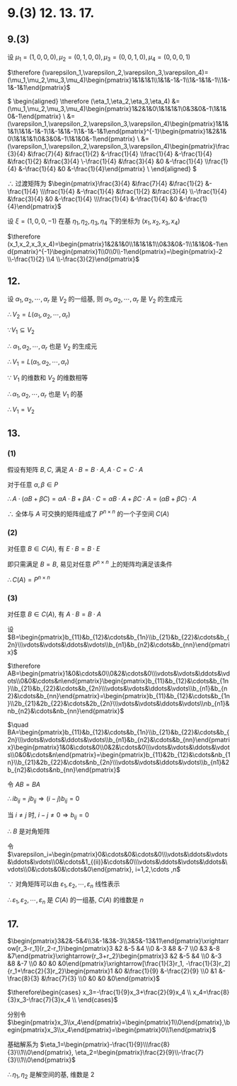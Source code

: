# 9.(3) 12. 13. 17. 

## 9.(3)

设 $\mu_1=(1,0,0,0), \mu_2=(0,1,0,0), \mu_3=(0,0,1,0), \mu_4=(0,0,0,1)$

$\therefore (\varepsilon_1,\varepsilon_2,\varepsilon_3,\varepsilon_4)=(\mu_1,\mu_2,\mu_3,\mu_4)\begin{pmatrix}1&1&1&1\\1&1&-1&-1\\1&-1&1&-1\\1&-1&-1&1\end{pmatrix}$

$
\begin{aligned}
\therefore (\eta_1,\eta_2,\eta_3,\eta_4)
&=(\mu_1,\mu_2,\mu_3,\mu_4)\begin{pmatrix}1&2&1&0\\1&1&1&1\\0&3&0&-1\\1&1&0&-1\end{pmatrix} \\
&=(\varepsilon_1,\varepsilon_2,\varepsilon_3,\varepsilon_4)\begin{pmatrix}1&1&1&1\\1&1&-1&-1\\1&-1&1&-1\\1&-1&-1&1\end{pmatrix}^{-1}\begin{pmatrix}1&2&1&0\\1&1&1&1\\0&3&0&-1\\1&1&0&-1\end{pmatrix} \\
&=(\varepsilon_1,\varepsilon_2,\varepsilon_3,\varepsilon_4)\begin{pmatrix}\frac{3}{4} &\frac{7}{4} &\frac{1}{2} &-\frac{1}{4} \\\frac{1}{4} &-\frac{1}{4} &\frac{1}{2} &\frac{3}{4} \\-\frac{1}{4} &\frac{3}{4} &0 &-\frac{1}{4} \\\frac{1}{4} &-\frac{1}{4} &0 &-\frac{1}{4}\end{pmatrix} \\
\end{aligned}
$

$\therefore$ 过渡矩阵为 $\begin{pmatrix}\frac{3}{4} &\frac{7}{4} &\frac{1}{2} &-\frac{1}{4} \\\frac{1}{4} &-\frac{1}{4} &\frac{1}{2} &\frac{3}{4} \\-\frac{1}{4} &\frac{3}{4} &0 &-\frac{1}{4} \\\frac{1}{4} &-\frac{1}{4} &0 &-\frac{1}{4}\end{pmatrix}$

设 $\xi=(1,0,0,-1)$ 在基 $\eta_1,\eta_2,\eta_3,\eta_4$ 下的坐标为 $(x_1,x_2,x_3,x_4)$

$\therefore (x_1,x_2,x_3,x_4)=\begin{pmatrix}1&2&1&0\\1&1&1&1\\0&3&0&-1\\1&1&0&-1\end{pmatrix}^{-1}\begin{pmatrix}1\\0\\0\\-1\end{pmatrix}=\begin{pmatrix}-2 \\-\frac{1}{2} \\4 \\-\frac{3}{2}\end{pmatrix}$


## 12.

设 $\alpha_1,\alpha_2,\cdots,\alpha_r$ 是 $V_2$ 的一组基, 则  $\alpha_1,\alpha_2,\cdots,\alpha_r$ 是 $V_2$ 的生成元

$\therefore V_2=L(\alpha_1,\alpha_2,\cdots,\alpha_r)$ 

$\because V_1\subseteq V_2$

$\therefore$ $\alpha_1,\alpha_2,\cdots,\alpha_r$ 也是 $V_2$ 的生成元

$\therefore V_1=L(\alpha_1,\alpha_2,\cdots,\alpha_r)$

$\because$ $V_1$ 的维数和 $V_2$ 的维数相等

$\therefore \alpha_1,\alpha_2,\cdots,\alpha_r$ 也是 $V_1$ 的基

$\therefore V_1=V_2$


## 13.

### (1)

假设有矩阵 $B, C$, 满足 $A\cdot B=B\cdot A, A\cdot C=C\cdot A$

对于任意 $\alpha, \beta \in P$

$\therefore A\cdot (\alpha B+\beta C)=\alpha A\cdot B+\beta A\cdot C=\alpha B\cdot A+\beta C\cdot A=(\alpha B+\beta C)\cdot A$

$\therefore$ 全体与 $A$ 可交换的矩阵组成了 $P^{n\times n}$ 的一个子空间 $C(A)$

### (2)

对任意 $B\in C(A)$, 有 $E\cdot B=B\cdot E$

即只需满足 $B=B$, 易见对任意 $P^{n\times n}$ 上的矩阵均满足该条件

$\therefore C(A)=P^{n\times n}$

### (3)

对任意 $B\in C(A)$, 有 $A\cdot B=B\cdot A$

设 $B=\begin{pmatrix}b_{11}&b_{12}&\cdots&b_{1n}\\b_{21}&b_{22}&\cdots&b_{2n}\\\vdots&\vdots&\ddots&\vdots\\b_{n1}&b_{n2}&\cdots&b_{nn}\end{pmatrix}$

$\therefore AB=\begin{pmatrix}1&0&\cdots&0\\0&2&\cdots&0\\\vdots&\vdots&\ddots&\vdots\\0&0&\cdots&n\end{pmatrix}\begin{pmatrix}b_{11}&b_{12}&\cdots&b_{1n}\\b_{21}&b_{22}&\cdots&b_{2n}\\\vdots&\vdots&\ddots&\vdots\\b_{n1}&b_{n2}&\cdots&b_{nn}\end{pmatrix}=\begin{pmatrix}b_{11}&b_{12}&\cdots&b_{1n}\\2b_{21}&2b_{22}&\cdots&2b_{2n}\\\vdots&\vdots&\ddots&\vdots\\nb_{n1}&nb_{n2}&\cdots&nb_{nn}\end{pmatrix}$

$\quad BA=\begin{pmatrix}b_{11}&b_{12}&\cdots&b_{1n}\\b_{21}&b_{22}&\cdots&b_{2n}\\\vdots&\vdots&\ddots&\vdots\\b_{n1}&b_{n2}&\cdots&b_{nn}\end{pmatrix}\begin{pmatrix}1&0&\cdots&0\\0&2&\cdots&0\\\vdots&\vdots&\ddots&\vdots\\0&0&\cdots&n\end{pmatrix}=\begin{pmatrix}b_{11}&2b_{12}&\cdots&nb_{1n}\\b_{21}&2b_{22}&\cdots&nb_{2n}\\\vdots&\vdots&\ddots&\vdots\\b_{n1}&2b_{n2}&\cdots&nb_{nn}\end{pmatrix}$

令 $AB=BA$

$\therefore ib_{ij}=jb_{ij} \Rightarrow (i-j)b_{ij}=0$

当 $i\neq j$ 时, $i-j\neq 0 \Rightarrow b_{ij}=0$

$\therefore$ $B$ 是对角矩阵

令 $\varepsilon_i=\begin{pmatrix}0&\cdots&0&\cdots&0\\\vdots&\ddots&\vdots&\ddots&\vdots\\0&\cdots&1_{(ii)}&\cdots&0\\\vdots&\ddots&\vdots&\ddots&\vdots\\0&\cdots&0&\cdots&0\end{pmatrix}, i=1,2,\cdots ,n$

$\because$ 对角矩阵可以由 $\varepsilon_1,\varepsilon_2,\cdots,\varepsilon_n$ 线性表示

$\therefore \varepsilon_1,\varepsilon_2,\cdots,\varepsilon_n$ 是 $C(A)$ 的一组基, $C(A)$ 的维数是 $n$ 


## 17.

$\begin{pmatrix}3&2&-5&4\\3&-1&3&-3\\3&5&-13&11\end{pmatrix}\xrightarrow[r_3-r_1]{r_2-r_1}\begin{pmatrix}3 &2 &-5 &4 \\0 &-3 &8 &-7 \\0 &3 &-8 &7\end{pmatrix}\xrightarrow{r_3+r_2}\begin{pmatrix}3 &2 &-5 &4 \\0 &-3 &8 &-7 \\0 &0 &0 &0\end{pmatrix}\xrightarrow[\frac{1}{3}r_1, -\frac{1}{3}r_2]{r_1+\frac{2}{3}r_2}\begin{pmatrix}1 &0 &\frac{1}{9} &-\frac{2}{9} \\0 &1 &-\frac{8}{3} &\frac{7}{3} \\0 &0 &0 &0\end{pmatrix}$

$\therefore\begin{cases}
x_3=-\frac{1}{9}x_3+\frac{2}{9}x_4 \\
x_4=\frac{8}{3}x_3-\frac{7}{3}x_4 \\
\end{cases}$

分别令 $\begin{pmatrix}x_3\\x_4\end{pmatrix}=\begin{pmatrix}1\\0\end{pmatrix},\begin{pmatrix}x_3\\x_4\end{pmatrix}=\begin{pmatrix}0\\1\end{pmatrix}$

基础解系为 $\eta_1=\begin{pmatrix}-\frac{1}{9}\\\frac{8}{3}\\1\\0\end{pmatrix}, \eta_2=\begin{pmatrix}\frac{2}{9}\\-\frac{7}{3}\\1\\0\end{pmatrix}$

$\therefore \eta_1, \eta_2$ 是解空间的基, 维数是 $2$